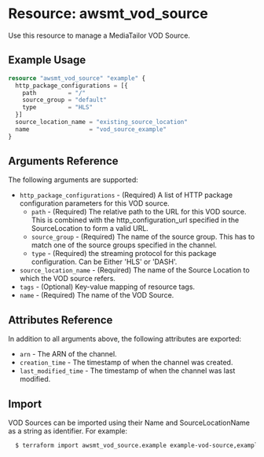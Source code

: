 # Resource: awsmt_vod_source

Use this resource to manage a MediaTailor VOD Source.

## Example Usage

```terraform
resource "awsmt_vod_source" "example" {
  http_package_configurations = [{
    path         = "/"
    source_group = "default"
    type         = "HLS"
  }]
  source_location_name = "existing_source_location"
  name                 = "vod_source_example"
}
```

## Arguments Reference

The following arguments are supported:

- `http_package_configurations` - (Required) A list of HTTP package configuration parameters for this VOD source.
  - `path` - (Required) The relative path to the URL for this VOD source. This is combined with the http_configuration_url specified in the SourceLocation to form a valid URL.
  - `source_group` - (Required) The name of the source group. This has to match one of the source groups specified in the channel.
  - `type` - (Required) the streaming protocol for this package configuration. Can be Either 'HLS' or 'DASH'.
- `source_location_name` - (Required) The name of the Source Location to which the VOD source refers.
- `tags` - (Optional) Key-value mapping of resource tags.
- `name` - (Required) The name of the VOD Source.

## Attributes Reference

In addition to all arguments above, the following attributes are exported:

- `arn` - The ARN of the channel.
- `creation_time` - The timestamp of when the channel was created.
- `last_modified_time` - The timestamp of when the channel was last modified.

## Import

VOD Sources can be imported using their Name and SourceLocationName as a string as identifier. For example:

```sh
  $ terraform import awsmt_vod_source.example example-vod-source,example-source-location
```
